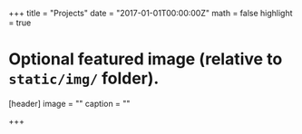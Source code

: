 +++
title = "Projects"
date = "2017-01-01T00:00:00Z"
math = false
highlight = true

# Optional featured image (relative to `static/img/` folder).
[header]
image = ""
caption = ""

+++
